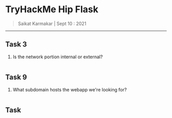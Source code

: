 # TryHackMe Hip Flask

> Saikat Karmakar | Sept 10 : 2021

---

## Task 3

1. Is the network portion internal or external?
```

```

## Task 9

1. What subdomain hosts the webapp we're looking for?
```

```

## Task 